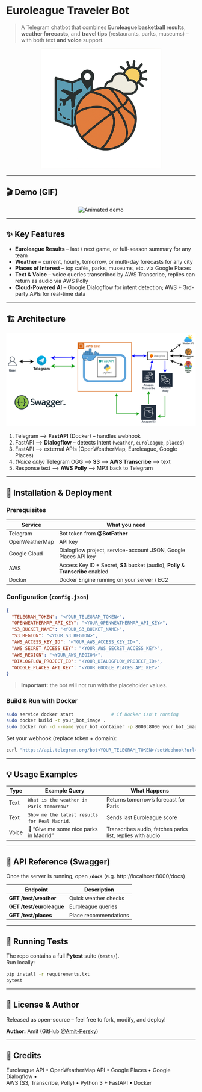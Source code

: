 # Euroleague Traveler Bot

> A Telegram chatbot that combines **Euroleague basketball results**, **weather forecasts**, and **travel tips** (restaurants, parks, museums) – with both text **and voice** support.

<p align="center">
  <img src="images/banner.png" alt="Bot banner" width="320">
</p>

---

## 🎬 Demo (GIF)

<p align="center">
  <img src="media/demo.gif" width="300" alt="Animated demo">
</p>


---

## ✨ Key Features
- **Euroleague Results** – last / next game, or full-season summary for any team  
- **Weather** – current, hourly, tomorrow, or multi-day forecasts for any city  
- **Places of Interest** – top cafés, parks, museums, etc. via Google Places  
- **Text & Voice** – voice queries transcribed by AWS Transcribe, replies can return as audio via AWS Polly  
- **Cloud-Powered AI** – Google Dialogflow for intent detection; AWS + 3rd-party APIs for real-time data  

---

## 🏗️ Architecture
<p align="center">
  <img src="images/architecture_diagram.png" alt="Architecture overview" width="680">
</p>

1. Telegram ⟶ **FastAPI** (Docker) – handles webhook  
2. FastAPI ⟶ **Dialogflow** – detects intent (`weather`, `euroleague`, `places`)  
3. FastAPI ⟶ external APIs (OpenWeatherMap, Euroleague, Google Places)  
4. _(Voice only)_ Telegram OGG ⟶ **S3** ⟶ **AWS Transcribe** ⟶ text  
5. Response text ⟶ **AWS Polly** ⟶ MP3 back to Telegram  

---

## 🚀 Installation & Deployment

### Prerequisites
| Service | What you need |
|---------|---------------|
| Telegram | Bot token from **@BotFather** |
| OpenWeatherMap | API key |
| Google Cloud | Dialogflow project, service-account JSON, Google Places API key |
| AWS | Access Key ID + Secret, **S3** bucket (audio), **Polly** & **Transcribe** enabled |
| Docker | Docker Engine running on your server / EC2 |

### Configuration (`config.json`)
```json
{
  "TELEGRAM_TOKEN": "<YOUR_TELEGRAM_TOKEN>",
  "OPENWEATHERMAP_API_KEY": "<YOUR_OPENWEATHERMAP_API_KEY>",
  "S3_BUCKET_NAME": "<YOUR_S3_BUCKET_NAME>",
  "S3_REGION": "<YOUR_S3_REGION>",
  "AWS_ACCESS_KEY_ID": "<YOUR_AWS_ACCESS_KEY_ID>",
  "AWS_SECRET_ACCESS_KEY": "<YOUR_AWS_SECRET_ACCESS_KEY>",
  "AWS_REGION": "<YOUR_AWS_REGION>",
  "DIALOGFLOW_PROJECT_ID": "<YOUR_DIALOGFLOW_PROJECT_ID>",
  "GOOGLE_PLACES_API_KEY": "<YOUR_GOOGLE_PLACES_API_KEY>"
}
```
> **Important:** the bot will not run with the placeholder values.

### Build & Run with Docker
```bash
sudo service docker start              # if Docker isn't running
sudo docker build -t your_bot_image .
sudo docker run -d --name your_bot_container -p 8000:8000 your_bot_image
```

Set your webhook (replace token + domain):
```bash
curl "https://api.telegram.org/bot<YOUR_TELEGRAM_TOKEN>/setWebhook?url=https://<YOUR_DOMAIN>/bot-webhook"
```

---

## 💡 Usage Examples

| Type  | Example Query | What Happens |
|-------|---------------|--------------|
| Text  | `What is the weather in Paris tomorrow?` | Returns tomorrow’s forecast for Paris |
| Text  | `Show me the latest results for Real Madrid.` | Sends last Euroleague score |
| Voice | 🎤 “Give me some nice parks in Madrid” | Transcribes audio, fetches parks list, replies with audio |

---

## 🔌 API Reference (Swagger)

Once the server is running, open **`/docs`** (e.g. http://localhost:8000/docs)

| Endpoint | Description |
|----------|-------------|
| **GET /test/weather** | Quick weather checks |
| **GET /test/euroleague** | Euroleague queries |
| **GET /test/places** | Place recommendations |

---

## 🧪 Running Tests
The repo contains a full **Pytest** suite (`tests/`).  
Run locally:

```bash
pip install -r requirements.txt
pytest
```

---

## 📜 License & Author
Released as open-source – feel free to fork, modify, and deploy!  

**Author:** Amit (GitHub [@Amit-Persky](https://github.com/Amit-Persky))

---

## 🙏 Credits
Euroleague API • OpenWeatherMap API • Google Places • Google Dialogflow •  
AWS (S3, Transcribe, Polly) • Python 3 + FastAPI • Docker
